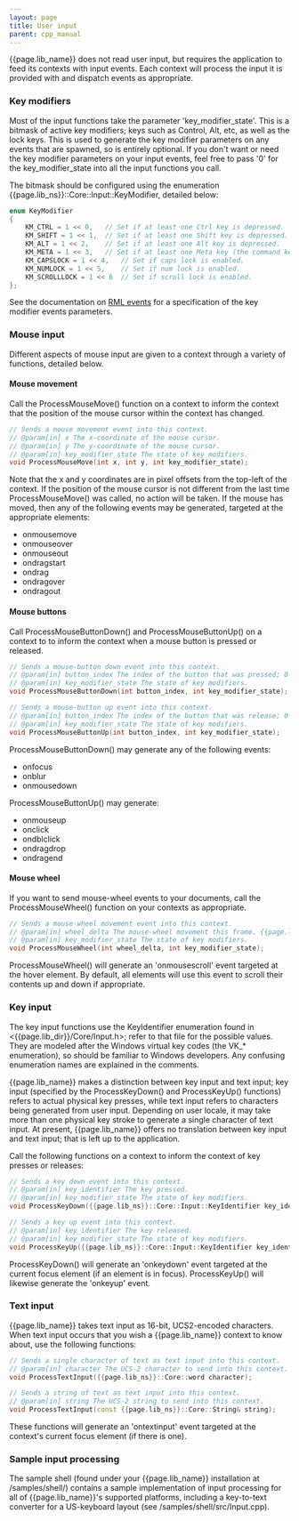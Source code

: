 ```yaml
---
layout: page
title: User input
parent: cpp_manual
---
```


{{page.lib_name}} does not read user input, but requires the application to feed its contexts with input events. Each context will process the input it is provided with and dispatch events as appropriate.

### Key modifiers

Most of the input functions take the parameter 'key_modifier_state'. This is a bitmask of active key modifiers; keys such as Control, Alt, etc, as well as the lock keys. This is used to generate the key modifier parameters on any events that are spawned, so is entirely optional. If you don't want or need the key modifier parameters on your input events, feel free to pass '0' for the key_modifier_state into all the input functions you call.

The bitmask should be configured using the enumeration {{page.lib_ns}}::Core::Input::KeyModifier, detailed below:

```cpp
enum KeyModifier
{
	KM_CTRL = 1 << 0,	// Set if at least one Ctrl key is depressed.
	KM_SHIFT = 1 << 1,	// Set if at least one Shift key is depressed.
	KM_ALT = 1 << 2,	// Set if at least one Alt key is depressed.
	KM_META = 1 << 3,	// Set if at least one Meta key (the command key) is depressed.
	KM_CAPSLOCK = 1 << 4,	// Set if caps lock is enabled.
	KM_NUMLOCK = 1 << 5,	// Set if num lock is enabled.
	KM_SCROLLLOCK = 1 << 6	// Set if scroll lock is enabled.
};
```

See the documentation on [RML events](../rml/events.html#events) for a specification of the key modifier events parameters.

### Mouse input

Different aspects of mouse input are given to a context through a variety of functions, detailed below.

#### Mouse movement

Call the ProcessMouseMove() function on a context to inform the context that the position of the mouse cursor within the context has changed.

```cpp
// Sends a mouse movement event into this context.
// @param[in] x The x-coordinate of the mouse cursor.
// @param[in] y The y-coordinate of the mouse cursor.
// @param[in] key_modifier_state The state of key modifiers.
void ProcessMouseMove(int x, int y, int key_modifier_state);
```

Note that the x and y coordinates are in pixel offsets from the top-left of the context. If the position of the mouse cursor is not different from the last time ProcessMouseMove() was called, no action will be taken. If the mouse has moved, then any of the following events may be generated, targeted at the appropriate elements:

* onmousemove
* onmouseover
* onmouseout
* ondragstart
* ondrag
* ondragover
* ondragout 

#### Mouse buttons

Call ProcessMouseButtonDown() and ProcessMouseButtonUp() on a context to to inform the context when a mouse button is pressed or released.

```cpp
// Sends a mouse-button down event into this context.
// @param[in] button_index The index of the button that was pressed; 0 for the left button, 1 for right, and any others from 2 onwards.
// @param[in] key_modifier_state The state of key modifiers.
void ProcessMouseButtonDown(int button_index, int key_modifier_state);

// Sends a mouse-button up event into this context.
// @param[in] button_index The index of the button that was release; 0 for the left button, 1 for right, and any others from 2 onwards.
// @param[in] key_modifier_state The state of key modifiers.
void ProcessMouseButtonUp(int button_index, int key_modifier_state);
```

ProcessMouseButtonDown() may generate any of the following events:

* onfocus
* onblur
* onmousedown 

ProcessMouseButtonUp() may generate:

* onmouseup
* onclick
* ondblclick
* ondragdrop
* ondragend 

#### Mouse wheel

If you want to send mouse-wheel events to your documents, call the ProcessMouseWheel() function on your contexts as appropriate.

```cpp
// Sends a mouse-wheel movement event into this context.
// @param[in] wheel_delta The mouse-wheel movement this frame. {{page.lib_name}} treats a negative delta as up movement (away from the user), positive as down.
// @param[in] key_modifier_state The state of key modifiers.
void ProcessMouseWheel(int wheel_delta, int key_modifier_state);
```

ProcessMouseWheel() will generate an 'onmousescroll' event targeted at the hover element. By default, all elements will use this event to scroll their contents up and down if appropriate.

### Key input

The key input functions use the KeyIdentifier enumeration found in <{{page.lib_dir}}/Core/Input.h>; refer to that file for the possible values. They are modeled after the Windows virtual key codes (the VK_* enumeration), so should be familiar to Windows developers. Any confusing enumeration names are explained in the comments.

{{page.lib_name}} makes a distinction between key input and text input; key input (specified by the ProcessKeyDown() and ProcessKeyUp() functions) refers to actual physical key presses, while text input refers to characters being generated from user input. Depending on user locale, it may take more than one physical key stroke to generate a single character of text input. At present, {{page.lib_name}} offers no translation between key input and text input; that is left up to the application.

Call the following functions on a context to inform the context of key presses or releases:

```cpp
// Sends a key down event into this context.
// @param[in] key_identifier The key pressed.
// @param[in] key_modifier_state The state of key modifiers.
void ProcessKeyDown({{page.lib_ns}}::Core::Input::KeyIdentifier key_identifier, int key_modifier_state);

// Sends a key up event into this context.
// @param[in] key_identifier The key released.
// @param[in] key_modifier_state The state of key modifiers.
void ProcessKeyUp({{page.lib_ns}}::Core::Input::KeyIdentifier key_identifier, int key_modifier_state);
```

ProcessKeyDown() will generate an 'onkeydown' event targeted at the current focus element (if an element is in focus). ProcessKeyUp() will likewise generate the 'onkeyup' event.

### Text input

{{page.lib_name}} takes text input as 16-bit, UCS2-encoded characters. When text input occurs that you wish a {{page.lib_name}} context to know about, use the following functions:

```cpp
// Sends a single character of text as text input into this context.
// @param[in] character The UCS-2 character to send into this context.
void ProcessTextInput({{page.lib_ns}}::Core::word character);

// Sends a string of text as text input into this context.
// @param[in] string The UCS-2 string to send into this context.
void ProcessTextInput(const {{page.lib_ns}}::Core::String& string);
```

These functions will generate an 'ontextinput' event targeted at the context's current focus element (if there is one).

### Sample input processing

The sample shell (found under your {{page.lib_name}} installation at /samples/shell/) contains a sample implementation of input processing for all of {{page.lib_name}}'s supported platforms, including a key-to-text converter for a US-keyboard layout (see /samples/shell/src/Input.cpp). 
